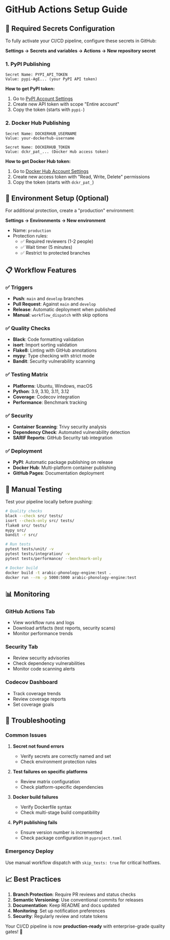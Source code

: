 # GitHub Actions Setup Guide

## 🔐 Required Secrets Configuration

To fully activate your CI/CD pipeline, configure these secrets in GitHub:

**Settings → Secrets and variables → Actions → New repository secret**

### 1. PyPI Publishing
```
Secret Name: PYPI_API_TOKEN
Value: pypi-AgE... (your PyPI API token)
```

**How to get PyPI token:**
1. Go to [PyPI Account Settings](https://pypi.org/manage/account/)
2. Create new API token with scope "Entire account"
3. Copy the token (starts with `pypi-`)

### 2. Docker Hub Publishing
```
Secret Name: DOCKERHUB_USERNAME
Value: your-dockerhub-username

Secret Name: DOCKERHUB_TOKEN  
Value: dckr_pat_... (Docker Hub access token)
```

**How to get Docker Hub token:**
1. Go to [Docker Hub Account Settings](https://hub.docker.com/settings/security)
2. Create new access token with "Read, Write, Delete" permissions
3. Copy the token (starts with `dckr_pat_`)

## 🚀 Environment Setup (Optional)

For additional protection, create a "production" environment:

**Settings → Environments → New environment**
- Name: `production`
- Protection rules:
  - ✅ Required reviewers (1-2 people)
  - ✅ Wait timer (5 minutes)
  - ✅ Restrict to protected branches

## 📋 Workflow Features

### ✅ **Triggers**
- **Push**: `main` and `develop` branches
- **Pull Request**: Against `main` and `develop`
- **Release**: Automatic deployment when published
- **Manual**: `workflow_dispatch` with skip options

### ✅ **Quality Checks**
- **Black**: Code formatting validation
- **isort**: Import sorting validation  
- **Flake8**: Linting with GitHub annotations
- **mypy**: Type checking with strict mode
- **Bandit**: Security vulnerability scanning

### ✅ **Testing Matrix**
- **Platforms**: Ubuntu, Windows, macOS
- **Python**: 3.9, 3.10, 3.11, 3.12
- **Coverage**: Codecov integration
- **Performance**: Benchmark tracking

### ✅ **Security**
- **Container Scanning**: Trivy security analysis
- **Dependency Check**: Automated vulnerability detection
- **SARIF Reports**: GitHub Security tab integration

### ✅ **Deployment**
- **PyPI**: Automatic package publishing on release
- **Docker Hub**: Multi-platform container publishing
- **GitHub Pages**: Documentation deployment

## 🔧 Manual Testing

Test your pipeline locally before pushing:

```bash
# Quality checks
black --check src/ tests/
isort --check-only src/ tests/
flake8 src/ tests/
mypy src/
bandit -r src/

# Run tests
pytest tests/unit/ -v
pytest tests/integration/ -v
pytest tests/performance/ --benchmark-only

# Docker build
docker build -t arabic-phonology-engine:test .
docker run --rm -p 5000:5000 arabic-phonology-engine:test
```

## 📊 Monitoring

### **GitHub Actions Tab**
- View workflow runs and logs
- Download artifacts (test reports, security scans)
- Monitor performance trends

### **Security Tab**  
- Review security advisories
- Check dependency vulnerabilities
- Monitor code scanning alerts

### **Codecov Dashboard**
- Track coverage trends
- Review coverage reports
- Set coverage goals

## 🚨 Troubleshooting

### **Common Issues**

1. **Secret not found errors**
   - Verify secrets are correctly named and set
   - Check environment protection rules

2. **Test failures on specific platforms**
   - Review matrix configuration
   - Check platform-specific dependencies

3. **Docker build failures**
   - Verify Dockerfile syntax
   - Check multi-stage build compatibility

4. **PyPI publishing fails**
   - Ensure version number is incremented
   - Check package configuration in `pyproject.toml`

### **Emergency Deploy**
Use manual workflow dispatch with `skip_tests: true` for critical hotfixes.

## 📈 Best Practices

1. **Branch Protection**: Require PR reviews and status checks
2. **Semantic Versioning**: Use conventional commits for releases
3. **Documentation**: Keep README and docs updated
4. **Monitoring**: Set up notification preferences
5. **Security**: Regularly review and rotate tokens

Your CI/CD pipeline is now **production-ready** with enterprise-grade quality gates! 🎉
